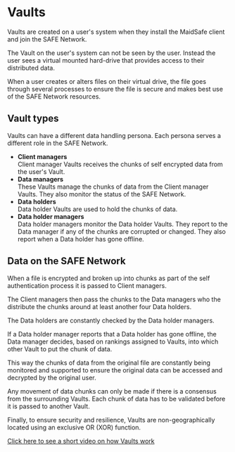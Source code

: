 # Vaults
Vaults are created on a user's system when they install the MaidSafe client and join the SAFE Network.

The Vault on the user's system can not be seen by the user. Instead the user sees a virtual mounted hard-drive that provides access to their distributed data.

When a user creates or alters files on their virtual drive, the file goes through several processes to ensure the file is secure and makes best use of the SAFE Network resources.

## Vault types
Vaults can have a different data handling persona. Each persona serves a different role in the SAFE Network.
* **Client managers**<br/>
Client manager Vaults receives the chunks of self encrypted data from the user's Vault.
* **Data managers**<br/>
These Vaults manage the chunks of data from the Client manager Vaults. They also monitor the status of the SAFE Network.
* **Data holders**<br/>
Data holder Vaults are used to hold the chunks of data.
* **Data holder managers**<br/>
Data holder managers monitor the Data holder Vaults. They report to the Data manager if any of the chunks are corrupted or changed. They also report when a Data holder has gone offline.

## Data on the SAFE Network
When a file is encrypted and broken up into chunks as part of the self authentication process it is  passed to Client managers.

The Client managers then pass the chunks to the Data managers who the distribute the chunks around at least another four Data holders.

The Data holders are constantly checked by the Data holder managers.

If a Data holder manager reports that a Data holder has gone offline, the Data manager decides, based on rankings assigned to Vaults, into which other Vault to put the chunk of data.

This way the chunks of data from the original file are constantly being monitored and supported to ensure the original data can be accessed and decrypted by the original user.

Any movement of data chunks can only be made if there is a consensus from the surrounding Vaults. Each chunk of data has to be validated before it is passed to another Vault.

Finally, to ensure security and resilience, Vaults are non-geographically located using an exclusive OR (XOR) function.


[Click here to see a short video on how Vaults work](https://www.youtube.com/watch?v=txvKSeCaEP0)
